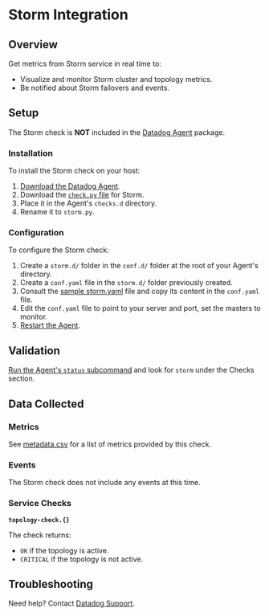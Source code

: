 # Storm Integration

## Overview

Get metrics from Storm service in real time to:

* Visualize and monitor Storm cluster and topology metrics.
* Be notified about Storm failovers and events.

## Setup

The Storm check is **NOT** included in the [Datadog Agent][1] package.

### Installation

To install the Storm check on your host:

1. [Download the Datadog Agent][1].
2. Download the [`check.py` file][2] for Storm.
3. Place it in the Agent's `checks.d` directory.
4. Rename it to `storm.py`.

### Configuration

To configure the Storm check:

1. Create a `storm.d/` folder in the `conf.d/` folder at the root of your Agent's directory.
2. Create a `conf.yaml` file in the `storm.d/` folder previously created.
3. Consult the [sample storm.yaml][2] file and copy its content in the `conf.yaml` file.
4. Edit the `conf.yaml` file to point to your server and port, set the masters to monitor.
5. [Restart the Agent][3].

## Validation

[Run the Agent's `status` subcommand][4] and look for `storm` under the Checks section.

## Data Collected
### Metrics
See [metadata.csv][5] for a list of metrics provided by this check.

### Events
The Storm check does not include any events at this time.

### Service Checks
**`topology-check.{}`**

The check returns:

* `OK` if the topology is active.
* `CRITICAL` if the topology is not active.

## Troubleshooting
Need help? Contact [Datadog Support][6].

[1]: https://app.datadoghq.com/account/settings#agent
[2]: https://github.com/DataDog/integrations-extras/blob/master/storm/conf.yaml.example
[3]: https://docs.datadoghq.com/agent/faq/agent-commands/#start-stop-restart-the-agent
[4]: https://docs.datadoghq.com/agent/faq/agent-commands/#agent-status-and-information
[5]: https://github.com/DataDog/integrations-extras/blob/master/storm/metadata.csv
[6]: http://docs.datadoghq.com/help/
